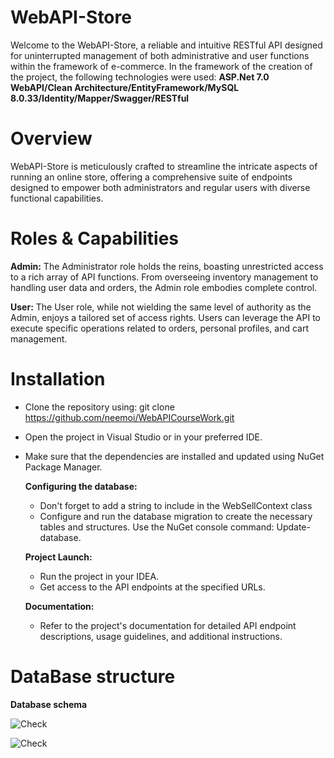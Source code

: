 # WebAPI-Store
Welcome to the WebAPI-Store, a reliable and intuitive RESTful API designed for uninterrupted management of both administrative and user functions within the framework of e-commerce. In the framework of the creation of the project, the following technologies were used: **ASP.Net 7.0 WebAPI/Clean Architecture/EntityFramework/MySQL 8.0.33/Identity/Mapper/Swagger/RESTful**

# Overview
WebAPI-Store is meticulously crafted to streamline the intricate aspects of running an online store, offering a comprehensive suite of endpoints designed to empower both administrators and regular users with diverse functional capabilities.

# Roles & Capabilities
**Admin:** The Administrator role holds the reins, boasting unrestricted access to a rich array of API functions. From overseeing inventory management to handling user data and orders, the Admin role embodies complete control.

**User:** The User role, while not wielding the same level of authority as the Admin, enjoys a tailored set of access rights. Users can leverage the API to execute specific operations related to orders, personal profiles, and cart management.

# Installation
- Clone the repository using: git clone https://github.com/neemoi/WebAPICourseWork.git
- Open the project in Visual Studio or in your preferred IDE.
- Make sure that the dependencies are installed and updated using NuGet Package Manager.

  **Configuring the database:**
  - Don't forget to add a string to include in the WebSellContext class
  - Configure and run the database migration to create the necessary tables and structures. Use the NuGet console command: Update-database.

  **Project Launch:**
  - Run the project in your IDEA.
  - Get access to the API endpoints at the specified URLs.

  **Documentation:**
  - Refer to the project's documentation for detailed API endpoint descriptions, usage guidelines, and additional instructions.

# DataBase structure

**Database schema**

![Check](https://i.imgur.com/3FDsnhM.png)

![Check](https://i.imgur.com/SsgxelU.png)
